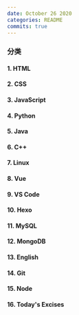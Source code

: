 ```yaml
---
date: October 26 2020
categories: README
commits: true
---
```


### 分类

#### 1. HTML

#### 2. CSS

#### 3. JavaScript

#### 4. Python

#### 5. Java

#### 6. C++

#### 7. Linux

#### 8. Vue

#### 9. VS Code

#### 10. Hexo

#### 11. MySQL

#### 12. MongoDB

#### 13. English

#### 14. Git

#### 15. Node

#### 16. Today's Excises

